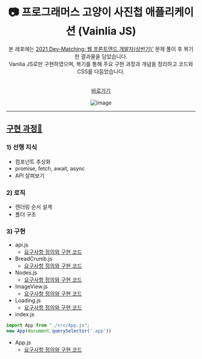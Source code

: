 <div align="center">
  <h1> 📷 프로그래머스 고양이 사진첩 애플리케이션 (Vainlia JS) </h1>
본 레포에는 <a href='https://programmers.co.kr/skill_check_assignments/100'>2021 Dev-Matching: 웹 프론트엔드 개발자(상반기)'</a> 문제 풀이 후 복기한 결과물을 담았습니다.</br>Vanilia JS로만 구현하였으며, 복기를 통해 주요 구현 과정과 개념을 정리하고 코드와 CSS를 다듬었습니다. </br></br>

<a href='https://vanilajs-cat-album.netlify.app/'>바로가기</a>

![image](https://user-images.githubusercontent.com/66938939/168343043-58ec8567-e63a-4465-a99d-b1c46f359888.png)


</div>


<hr/>

## <a href='https://velog.io/@kina/%ED%94%84%EB%A1%9C%EA%B7%B8%EB%9E%98%EB%A8%B8%EC%8A%A4-%EA%B3%BC%EC%A0%9C%ED%85%8C%EC%8A%A4%ED%8A%B8-%EA%B3%A0%EC%96%91%EC%9D%B4-%EC%82%AC%EC%A7%84%EC%B2%A9-%EC%95%A0%ED%94%8C%EB%A6%AC%EC%BC%80%EC%9D%B4%EC%85%98'>구현 과정🍰</a>
### 1) 선행 지식</br>
* 컴포넌트 추상화</br>
* promise, fetch, await, async</br>
* API 살펴보기</br>
### 2) 로직</br>
* 렌더링 순서 설계</br>
* 폴더 구조 </br>
### 3) 구현</br>
* api.js
  * <a href='https://github.com/kina94/Cat-Photo-Album/blob/main/note/1.%20API%20%EA%B4%80%EB%A0%A8%20%EC%9A%94%EA%B5%AC%EC%82%AC%ED%95%AD.md'>요구사항 정의와 구현 코드</a>
* BreadCrumb.js
  * <a href='https://github.com/kina94/Cat-Photo-Album/blob/main/note/2.%20BreadCrumb%20%EA%B4%80%EB%A0%A8%20%EC%9A%94%EA%B5%AC%EC%82%AC%ED%95%AD.md'>요구사항 정의와 구현 코드</a>
* Nodes.js
  * <a href='https://github.com/kina94/Cat-Photo-Album/blob/main/note/3.%20Nodes%20%EA%B4%80%EB%A0%A8%20%EC%9A%94%EA%B5%AC%EC%82%AC%ED%95%AD.md
'>요구사항 정의와 구현 코드</a>
* ImageView.js
  * <a href='https://github.com/kina94/Cat-Photo-Album/blob/main/note/4.%20ImageView%20%EA%B4%80%EB%A0%A8%20%EC%9A%94%EA%B5%AC%EC%82%AC%ED%95%AD.md
'>요구사항 정의와 구현 코드</a>
* Loading.js
  * <a href='https://github.com/kina94/Cat-Photo-Album/blob/main/note/5.%20Loading%20%EA%B4%80%EB%A0%A8%20%EC%9A%94%EA%B5%AC%EC%82%AC%ED%95%AD.md
'>요구사항 정의와 구현 코드</a>
* index.js
```javascript
import App from "./src/App.js";
new App(document.querySelector('.app'))
````
* App.js
  * <a href='https://github.com/kina94/Cat-Photo-Album/blob/main/note/6.%20App%20%EA%B4%80%EB%A0%A8%20%EC%9A%94%EA%B5%AC%EC%82%AC%ED%95%AD.md
'>요구사항 정의와 구현 코드</a>
